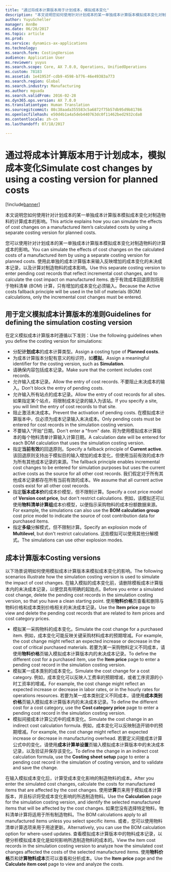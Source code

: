 ```yaml
---
title: "通过将成本计算版本用于计划成本，模拟成本变化"
description: "本文说明您如何使用针对计划成本的某一单独成本计算版本模拟成本变化对制造物料的计算成本的影响。"
author: YuyuScheller
manager: AnnBe
ms.date: 06/20/2017
ms.topic: article
ms.prod: 
ms.service: dynamics-ax-applications
ms.technology: 
ms.search.form: CostingVersion
audience: Application User
ms.reviewer: yuyus
ms.search.scope: Core, AX 7.0.0, Operations, UnifiedOperations
ms.custom: 78183
ms.assetid: 1e41953f-cdb9-4598-b776-46e49383a773
ms.search.region: Global
ms.search.industry: Manufacturing
ms.author: mguada
ms.search.validFrom: 2016-02-28
ms.dyn365.ops.version: AX 7.0.0
ms.translationtype: Human Translation
ms.sourcegitcommit: 08c38aada355583c5a6872f75b57db95d9b81786
ms.openlocfilehash: e50d4b1a4a5deb440763dc0f11462bed2932cda8
ms.contentlocale: zh-cn
ms.lasthandoff: 07/18/2017

---
```


# <a name="simulate-cost-changes-by-using-a-costing-version-for-planned-costs"></a><span data-ttu-id="58f99-103">通过将成本计算版本用于计划成本，模拟成本变化</span><span class="sxs-lookup"><span data-stu-id="58f99-103">Simulate cost changes by using a costing version for planned costs</span></span>

[!include[banner](../includes/banner.md)]


<span data-ttu-id="58f99-104">本文说明您如何使用针对计划成本的某一单独成本计算版本模拟成本变化对制造物料的计算成本的影响。</span><span class="sxs-lookup"><span data-stu-id="58f99-104">This article explains how you can simulate the effects of cost changes on a manufactured item’s calculated costs by using a separate costing version for planned costs.</span></span>

<span data-ttu-id="58f99-105">您可以使用针对计划成本的某一单独成本计算版本模拟成本变化对制造物料的计算成本的影响。</span><span class="sxs-lookup"><span data-stu-id="58f99-105">You can simulate the effects of cost changes on the calculated costs of a manufactured item by using a separate costing version for planned costs.</span></span> <span data-ttu-id="58f99-106">使用此单独的成本计算版本来输入反映增加的成本变化的未决成本记录，以及计算对制造物料的成本影响。</span><span class="sxs-lookup"><span data-stu-id="58f99-106">Use this separate costing version to enter pending cost records that reflect incremental cost changes, and to calculate the cost impact on manufactured items.</span></span> <span data-ttu-id="58f99-107">由于有效成本回退原则将用于物料清单 (BOM) 计算，只有增加的成本变化必须输入。</span><span class="sxs-lookup"><span data-stu-id="58f99-107">Because the Active costs fallback principle will be used in the bill of materials (BOM) calculations, only the incremental cost changes must be entered.</span></span>

## <a name="guidelines-for-defining-the-simulation-costing-version"></a><span data-ttu-id="58f99-108">用于定义模拟成本计算版本的准则</span><span class="sxs-lookup"><span data-stu-id="58f99-108">Guidelines for defining the simulation costing version</span></span>
<span data-ttu-id="58f99-109">在定义模拟成本计算版本时遵循以下准则：</span><span class="sxs-lookup"><span data-stu-id="58f99-109">Use the following guidelines when you define the costing version for simulations:</span></span>

-   <span data-ttu-id="58f99-110">分配**计划成本**的成本计算类型。</span><span class="sxs-lookup"><span data-stu-id="58f99-110">Assign a costing type of **Planned costs**.</span></span>
-   <span data-ttu-id="58f99-111">为成本计算版本分配有意义的标识符，如**模拟**。</span><span class="sxs-lookup"><span data-stu-id="58f99-111">Assign a meaningful identifier for the costing version, such as **Simulation**.</span></span>
-   <span data-ttu-id="58f99-112">请确保内容包括成本记录。</span><span class="sxs-lookup"><span data-stu-id="58f99-112">Make sure that the content includes cost records.</span></span>
-   <span data-ttu-id="58f99-113">允许输入成本记录。</span><span class="sxs-lookup"><span data-stu-id="58f99-113">Allow the entry of cost records.</span></span> <span data-ttu-id="58f99-114">不要阻止未决成本的输入。</span><span class="sxs-lookup"><span data-stu-id="58f99-114">Don't block the entry of pending costs.</span></span>
-   <span data-ttu-id="58f99-115">允许输入所有站点的成本记录。</span><span class="sxs-lookup"><span data-stu-id="58f99-115">Allow the entry of cost records for all sites.</span></span> <span data-ttu-id="58f99-116">如果指定某个站点，将限制成本记录的输入为该站。</span><span class="sxs-lookup"><span data-stu-id="58f99-116">If you specify a site, you will limit the entry of cost records to that site.</span></span>
-   <span data-ttu-id="58f99-117">阻止激活未决成本。</span><span class="sxs-lookup"><span data-stu-id="58f99-117">Prevent the activation of pending costs.</span></span> <span data-ttu-id="58f99-118">在模拟成本计算版本中，仅必须为成本记录输入未决成本。</span><span class="sxs-lookup"><span data-stu-id="58f99-118">Only pending costs must be entered for cost records in the simulation costing version.</span></span>
-   <span data-ttu-id="58f99-119">不要输入“开始”日期。</span><span class="sxs-lookup"><span data-stu-id="58f99-119">Don't enter a "from" date.</span></span> <span data-ttu-id="58f99-120">将为使用模拟成本计算版本的每个物料清单计算输入计算日期。</span><span class="sxs-lookup"><span data-stu-id="58f99-120">A calculation date will be entered for each BOM calculation that uses the simulation costing version.</span></span>
-   <span data-ttu-id="58f99-121">指定**当前有效**的回退原则。</span><span class="sxs-lookup"><span data-stu-id="58f99-121">Specify a fallback principle of **Current active**.</span></span> <span data-ttu-id="58f99-122">该回退原则支持出于模拟目的输入增加的成本变化，但使用当前有效的成本作为所有其他成本记录的来源。</span><span class="sxs-lookup"><span data-stu-id="58f99-122">The fallback principle enables incremental cost changes to be entered for simulation purposes but uses the current active costs as the source for all other cost records.</span></span> <span data-ttu-id="58f99-123">我们假定对于所有其他成本记录都存在所有当前有效的成本。</span><span class="sxs-lookup"><span data-stu-id="58f99-123">We assume that all current active costs exist for all other cost records.</span></span>
-   <span data-ttu-id="58f99-124">指定**版本成本价**的成本价模型，但不限制计算。</span><span class="sxs-lookup"><span data-stu-id="58f99-124">Specify a cost price model of **Version cost price**, but don't restrict calculations.</span></span> <span data-ttu-id="58f99-125">例如，该模拟还可以使用**物料清单计算组**成本价模型，以便指示采购物料的成本份额数据来源。</span><span class="sxs-lookup"><span data-stu-id="58f99-125">For example, the simulations can also use the **BOM calculation group** cost price model to indicate the source of cost contribution data for purchased items.</span></span>
-   <span data-ttu-id="58f99-126">指定**多级**分解模式，但不限制计算。</span><span class="sxs-lookup"><span data-stu-id="58f99-126">Specify an explosion mode of **Multilevel**, but don't restrict calculations.</span></span> <span data-ttu-id="58f99-127">这些模拟可以使用其他分解模式。</span><span class="sxs-lookup"><span data-stu-id="58f99-127">The simulations can use other explosion modes.</span></span>

## <a name="costing-versions"></a><span data-ttu-id="58f99-128">成本计算版本</span><span class="sxs-lookup"><span data-stu-id="58f99-128">Costing versions</span></span>
<span data-ttu-id="58f99-129">以下场景说明如何使用模拟成本计算版本来模拟成本变化的影响。</span><span class="sxs-lookup"><span data-stu-id="58f99-129">The following scenarios illustrate how the simulation costing version is used to simulate the impact of cost changes.</span></span> <span data-ttu-id="58f99-130">在输入模拟的成本变化前，请删除模板成本计算版本内的未决成本记录，以便您具有明确的起始点。</span><span class="sxs-lookup"><span data-stu-id="58f99-130">Before you enter a simulated cost change, delete the pending cost records in the simulation costing version, so that you have a clean starting point.</span></span> <span data-ttu-id="58f99-131">使用**物料价格**页查看和删除与物料价格和成本类别价格相关的未决成本记录。</span><span class="sxs-lookup"><span data-stu-id="58f99-131">Use the **Item price** page to view and delete the pending cost records that are related to item prices and cost category prices.</span></span>

-   <span data-ttu-id="58f99-132">模拟某一采购物料的成本变化。</span><span class="sxs-lookup"><span data-stu-id="58f99-132">Simulate the cost change for a purchased item.</span></span> <span data-ttu-id="58f99-133">例如，成本变化可能反映关键采购材料成本的预期增减。</span><span class="sxs-lookup"><span data-stu-id="58f99-133">For example, the cost change might reflect an expected increase or decrease in the cost of critical purchased materials.</span></span> <span data-ttu-id="58f99-134">若要为某一采购物料定义不同成本，请使用**物料价格**页输入模拟成本计算版本内的未决成本记录。</span><span class="sxs-lookup"><span data-stu-id="58f99-134">To define the different cost for a purchased item, use the **Item price** page to enter a pending cost record in the simulation costing version.</span></span>
-   <span data-ttu-id="58f99-135">模拟某一成本类别的成本变化。</span><span class="sxs-lookup"><span data-stu-id="58f99-135">Simulate the cost change for a cost category.</span></span> <span data-ttu-id="58f99-136">例如，成本变化可以反映人工费率的预期增减，或者工序资源的小时工资率的增减。</span><span class="sxs-lookup"><span data-stu-id="58f99-136">For example, the cost change might reflect an expected increase or decrease in labor rates, or in the hourly rates for operations resources.</span></span> <span data-ttu-id="58f99-137">若要为某一成本类别定义不同成本，请使用**成本类别价格**页输入模拟成本计算版本内的未决成本记录。</span><span class="sxs-lookup"><span data-stu-id="58f99-137">To define the different cost for a cost category, use the **Cost category price** page to enter a pending cost record in the simulation costing version.</span></span>
-   <span data-ttu-id="58f99-138">模拟间接成本计算公式中的成本变化。</span><span class="sxs-lookup"><span data-stu-id="58f99-138">Simulate the cost change in an indirect cost calculation formula.</span></span> <span data-ttu-id="58f99-139">例如，成本变化可以反映制造开销中的预期增减。</span><span class="sxs-lookup"><span data-stu-id="58f99-139">For example, the cost change might reflect an expected increase or decrease in manufacturing overhead.</span></span> <span data-ttu-id="58f99-140">若要定义间接成本计算公式中的变化，请使用**成本计算单设置**页输入模拟成本计算版本中的未决成本记录，以及验证并保存该变化。</span><span class="sxs-lookup"><span data-stu-id="58f99-140">To define the change in an indirect cost calculation formula, use the **Costing sheet setup** page to enter a pending cost record in the simulation of costing version, and to validate and save the change.</span></span>

<span data-ttu-id="58f99-141">在输入模拟成本变化后，计算受成本变化影响的制造物料的成本。</span><span class="sxs-lookup"><span data-stu-id="58f99-141">After you enter the simulated cost changes, calculate the costs for manufactured items that are affected by the cost changes.</span></span> <span data-ttu-id="58f99-142">使用**计算**页来用于模拟成本计算版本，并且标识将受成本变化影响的所选制造物料。</span><span class="sxs-lookup"><span data-stu-id="58f99-142">Use the **Calculation** page for the simulation costing version, and identify the selected manufactured items that will be affected by the cost changes.</span></span> <span data-ttu-id="58f99-143">如果您没有选择特定物料，物料清单计算将适用于所有制造物料。</span><span class="sxs-lookup"><span data-stu-id="58f99-143">The BOM calculations apply to all manufactured items unless you select specific items.</span></span> <span data-ttu-id="58f99-144">或者，您可以使用物料清单计算选项来用于用途更新。</span><span class="sxs-lookup"><span data-stu-id="58f99-144">Alternatively, you can use the BOM calculation option for where-used updates.</span></span> <span data-ttu-id="58f99-145">查看模拟成本计算版本中的物料成本记录，以便分析模拟成本变化是如何影响所选制造物料的成本的。</span><span class="sxs-lookup"><span data-stu-id="58f99-145">View the item cost records in the simulation costing version to analyze how the simulated cost changes affected the costs of the selected manufactured items.</span></span> <span data-ttu-id="58f99-146">使用**物料价格**页和**计算物料成本**页可以查看和分析成本。</span><span class="sxs-lookup"><span data-stu-id="58f99-146">Use the **Item price** page and the **Calculate item cost** page to view and analyze the costs.</span></span>




